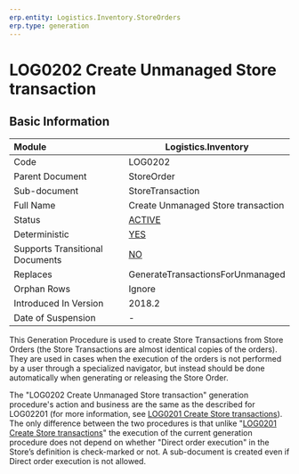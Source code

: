 ```yaml
---
erp.entity: Logistics.Inventory.StoreOrders
erp.type: generation
---
```


# LOG0202 Create Unmanaged Store transaction

## Basic Information

| Module                          | Logistics.Inventory                                          |
| :------------------------------ | ------------------------------------------------------------ |
| Code                            | LOG0202                                                      |
| Parent Document                 | StoreOrder                                                   |
| Sub-document                    | StoreTransaction                                             |
| Full Name                       | Create Unmanaged Store transaction                           |
| Status                          | [ACTIVE](xref:generation-procedures) |
| Deterministic                   | [YES](https://enterpriseone.atlassian.net/wiki/spaces/techdoc/pages/194314241/Document+Generation+And+Transitional+Documents) |
| Supports Transitional Documents | [NO](https://enterpriseone.atlassian.net/wiki/spaces/techdoc/pages/194314241/Document+Generation+And+Transitional+Documents) |
| Replaces                        | GenerateTransactionsForUnmanaged                             |
| Orphan Rows                     | Ignore                                                       |
| Introduced In Version           | 2018.2                                                       |
| Date of Suspension              | -                                                            |



This Generation Procedure is used to create Store Transactions from Store Orders (the Store Transactions are almost identical copies of the orders). They are used in cases when the execution of the orders is not performed by a user through a specialized navigator, but instead should be done automatically when generating or releasing the Store Order.

The "LOG0202 Create Unmanaged Store transaction" generation procedure's action and business are the same as the described for LOG02201 (for more information, see [LOG0201 Create Store transactions](LOG0201.md)). The only difference between the two procedures is that unlike "[LOG0201 Create Store transactions](LOG0201.md)" the execution of the current generation procedure does not depend on whether "Direct order execution" in the Store’s definition is check-marked or not. A sub-document is created even if Direct order execution is not allowed.
